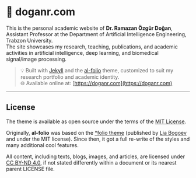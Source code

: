 # 🧠 doganr.com

This is the personal academic website of **Dr. Ramazan Özgür Doğan**, Assistant Professor at the Department of Artificial Intelligence Engineering, Trabzon University.  
The site showcases my research, teaching, publications, and academic activities in artificial intelligence, deep learning, and biomedical signal/image processing.

> 💡 Built with [Jekyll](https://jekyllrb.com/) and the [al-folio](https://github.com/alshedivat/al-folio) theme, customized to suit my research portfolio and academic identity.  
> 🌐 Available online at: [https://doganr.com](https://doganr.com)

---

## License

The theme is available as open source under the terms of the [MIT License](https://github.com/alshedivat/al-folio/blob/main/LICENSE). 

Originally, **al-folio** was based on the [\*folio theme](https://github.com/bogoli/-folio) (published by [Lia Bogoev](https://liabogoev.com) and under the MIT license). Since then, it got a full re-write of the styles and many additional cool features.

All content, including texts, blogs, images, and articles, are licensed under [CC BY-ND 4.0](https://creativecommons.org/licenses/by-nd/4.0/), if not stated differently within a document or its nearest parent LICENSE file.

